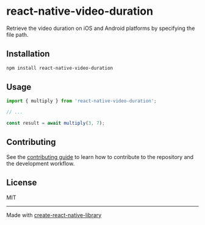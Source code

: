 # react-native-video-duration

Retrieve the video duration on iOS and Android platforms by specifying the file path.

## Installation

```sh
npm install react-native-video-duration
```

## Usage

```js
import { multiply } from 'react-native-video-duration';

// ...

const result = await multiply(3, 7);
```

## Contributing

See the [contributing guide](CONTRIBUTING.md) to learn how to contribute to the repository and the development workflow.

## License

MIT

---

Made with [create-react-native-library](https://github.com/callstack/react-native-builder-bob)
